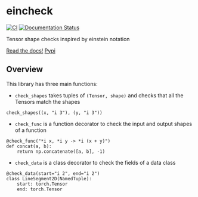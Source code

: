 # eincheck

[![CI](https://github.com/epronovost/eincheck/actions/workflows/pr.yaml/badge.svg)](https://github.com/epronovost/eincheck/actions/workflows/pr.yaml)
[![Documentation Status](https://readthedocs.org/projects/eincheck/badge/?version=main)](https://eincheck.readthedocs.io/en/main/?badge=main)

Tensor shape checks inspired by einstein notation

[Read the docs!](https://eincheck.readthedocs.io/en/main/)
[Pypi](https://pypi.org/project/eincheck/)

## Overview

This library has three main functions:

* `check_shapes` takes tuples of `(Tensor, shape)` and checks that all the Tensors match the shapes

```
check_shapes((x, "i 3"), (y, "i 3"))
```

* `check_func` is a function decorator to check the input and output shapes of a function

```
@check_func("*i x, *i y -> *i (x + y)")
def concat(a, b):
    return np.concatenate([a, b], -1)
```

* `check_data` is a class decorator to check the fields of a data class

```
@check_data(start="i 2", end="i 2")
class LineSegment2D(NamedTuple):
    start: torch.Tensor
    end: torch.Tensor
```
